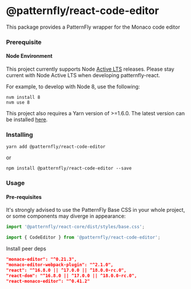 # @patternfly/react-code-editor

This package provides a PatternFly wrapper for the Monaco code editor

### Prerequisite

#### Node Environment

This project currently supports Node [Active LTS](https://github.com/nodejs/Release#release-schedule) releases. Please stay current with Node Active LTS when developing patternfly-react.

For example, to develop with Node 8, use the following:

```
nvm install 8
nvm use 8
```

This project also requires a Yarn version of >=1.6.0. The latest version can be installed [here](https://yarnpkg.com/).

### Installing

```
yarn add @patternfly/react-code-editor
```

or

```
npm install @patternfly/react-code-editor --save
```

### Usage

#### Pre-requisites

It's strongly advised to use the PatternFly Base CSS in your whole project, or some components may diverge in appearance:

```js
import '@patternfly/react-core/dist/styles/base.css';
```

```js
import { CodeEditor } from '@patternfly/react-code-editor';
```

Install peer deps
```json
"monaco-editor": "^0.21.3",
"monaco-editor-webpack-plugin": "^2.1.0",
"react": "^16.8.0 || ^17.0.0 || ^18.0.0-rc.0",
"react-dom": "^16.8.0 || ^17.0.0 || ^18.0.0-rc.0",
"react-monaco-editor": "^0.41.2"
```
